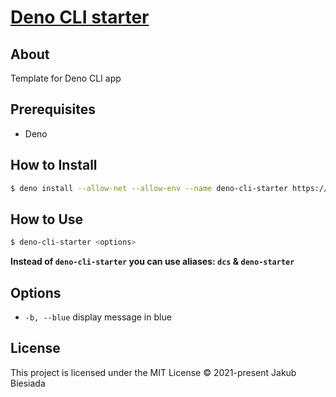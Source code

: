 # [Deno CLI starter](https://github.com/the-mes/deno-cli-starter)

## About

 Template for Deno CLI app

## Prerequisites

- Deno

## How to Install

```sh
$ deno install --allow-net --allow-env --name deno-cli-starter https://raw.githubusercontent.com/the-mes/deno-cli-starter/master/mod.ts
```

## How to Use

```sh
$ deno-cli-starter <options>
```

**Instead of `deno-cli-starter` you can use aliases: `dcs` & `deno-starter`**

## Options

- `-b, --blue` display message in blue

## License

This project is licensed under the MIT License © 2021-present Jakub Biesiada
